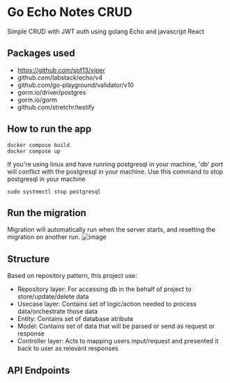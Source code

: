 # Go Echo Notes CRUD
Simple CRUD with JWT auth using golang Echo and javascript React

## **Packages used**
- https://github.com/spf13/viper
- github.com/labstack/echo/v4
- github.com/go-playground/validator/v10
- gorm.io/driver/postgres
- gorm.io/gorm 
- github.com/stretchr/testify

## **How to run the app**
```
docker compose build
docker compose up
```
If you're using linux and have running postgresql in your machine, 'db' port will conflict with the postgresql in your machine. Use this command to stop postgresql in your machine
```
sudo systemctl stop postgresql
```

## **Run the migration**
Migration will automatically run when the server starts, and resetting the migration on another run.
![image](https://github.com/naomigrain/httprouter-crud-notes/assets/113373725/2488a53e-3bf0-421c-be45-4faa2c87d66f)

## **Structure**
Based on repository pattern, this project use:
- Repository layer: For accessing db in the behalf of project to store/update/delete data
- Usecase layer: Contains set of logic/action needed to process data/orchestrate those data
- Entity: Contains set of database atribute
- Model: Contains set of data that will be parsed or send as request or response
- Controller layer: Acts to mapping users input/request and presented it back to user as relevant responses

## **API Endpoints**


